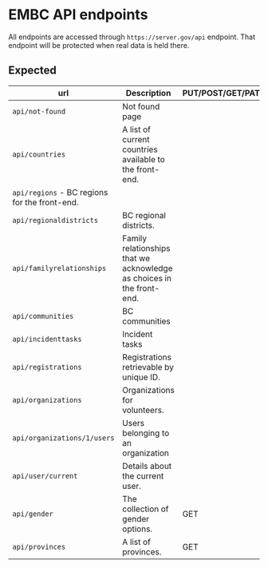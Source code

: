 # EMBC API endpoints

All endpoints are accessed through `https://server.gov/api` endpoint. That endpoint will be protected when real data is held there.



## Expected

url | Description | PUT/POST/GET/PATCH/DELETE | status
-|-|-|-
`api/not-found` | Not found page  | |
`api/countries` | A list of current countries available to the front-end. | |
`api/regions` - BC regions for the front-end. | |
`api/regionaldistricts` | BC regional districts. | |
`api/familyrelationships` | Family relationships that we acknowledge as choices in the front-end. | |
`api/communities` | BC communities | |
`api/incidenttasks` | Incident tasks | |
`api/registrations` | Registrations retrievable by unique ID. | |
`api/organizations` | Organizations for volunteers. | |
`api/organizations/1/users` | Users belonging to an organization | | 
`api/user/current` | Details about the current user. |  |
`api/gender` | The collection of gender options. | GET | In discussion
`api/provinces` | A list of provinces. | GET | In discussion